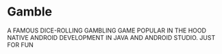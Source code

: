 # Gamble
A FAMOUS DICE-ROLLING GAMBLING GAME POPULAR IN THE HOOD
NATIVE ANDROID DEVELOPMENT IN JAVA AND ANDROID STUDIO.
JUST FOR FUN
